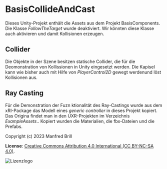 # BasisCollideAndCast

Dieses Unity-Projekt enthält die Assets aus dem Projekt BasisComponents.
Die Klasse *FollowTheTarget* wurde deaktiviert. Wir könnten diese Klasse auch aktivieren
und damit Kollisionen erzeugen.

## Collider
Die Objekte in der Szene besitzen statische Collider, die für die Deomonstration von Kollissionen in
Unity eingesetzt werden. Die Kapisel kann wie bisher auch mit Hilfe von *PlayerControl2D* gewegt werdenund löst Kollisionen aus.

## Ray Casting
Für die Demonstration der Fuzn ktionalität des Ray-Castings wurde aus dem xRI-Package das Modell eines *generic controller*
in dieses Projekt kopiert. Das Origina findet man in den UXR-Projekten im Verzeichnis *ExampleAssets*.. Kopiert wurden
die Materialien, die fbx-Dateien und die Prefabs.

Copyright (c) 2023 Manfred Brill

**License**: [Creative Commons Attribution 4.0 International (CC BY-NC-SA 4.0)](https://creativecommons.org/licenses/by-nc-sa/4.0/).  

![Lizenzlogo](https://licensebuttons.net/l/by-nc-sa/3.0/de/88x31.png)
